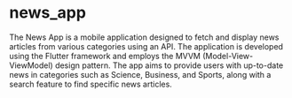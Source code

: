 # news_app

The News App is a mobile application designed to fetch and display news articles from various categories using an API. The application is developed using the Flutter framework and employs the MVVM (Model-View-ViewModel) design pattern. The app aims to provide users with up-to-date news in categories such as Science, Business, and Sports, along with a search feature to find specific news articles.
 
